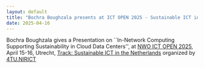 ```yaml
---
layout: default
title: "Bochra Boughzala presents at ICT OPEN 2025 - Sustainable ICT in the Netherlands track"
date: 2025-04-16
---
```


Bochra Boughzala gives a Presentation on ``In-Network Computing Supporting Sustainability in Cloud Data Centers'', at [NWO ICT OPEN 2025](https://ictopen.nl/programme/sustainable-ict-in-the-netherlands), April 15-16, Utrecht, [Track: Sustainable ICT in the Netherlands](https://ictopen.nl/track-sustainable-ict-in-the-netherlands) organized by [4TU.NIRICT](https://www.4tu.nl/nirict/)



